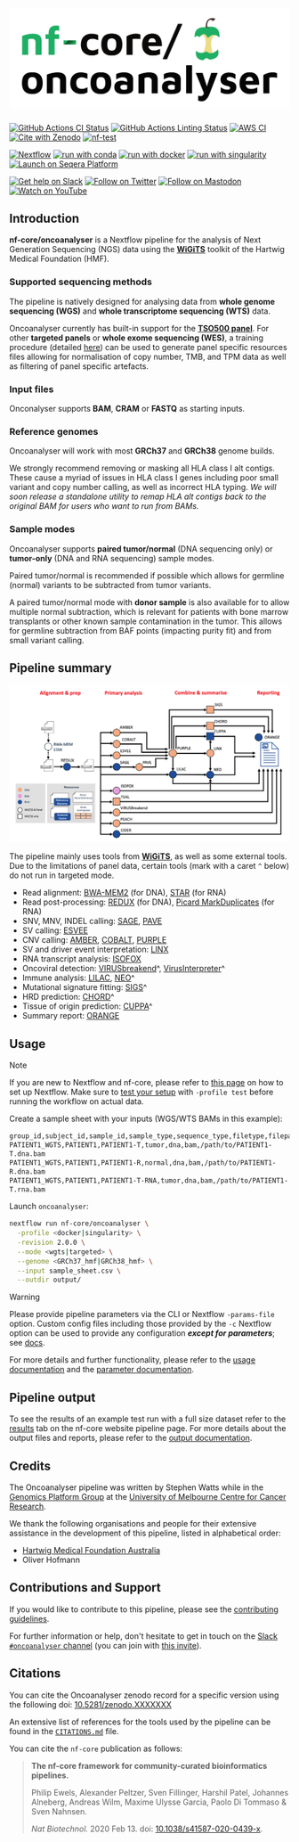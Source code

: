 <h1>
  <picture>
    <source media="(prefers-color-scheme: dark)" srcset="docs/images/nf-core-oncoanalyser_logo_dark.png">
    <img alt="nf-core/oncoanalyser" src="docs/images/nf-core-oncoanalyser_logo_light.png">
  </picture>
</h1>

[![GitHub Actions CI Status](https://github.com/nf-core/oncoanalyser/actions/workflows/ci.yml/badge.svg)](https://github.com/nf-core/oncoanalyser/actions/workflows/ci.yml)
[![GitHub Actions Linting Status](https://github.com/nf-core/oncoanalyser/actions/workflows/linting.yml/badge.svg)](https://github.com/nf-core/oncoanalyser/actions/workflows/linting.yml)
[![AWS CI](https://img.shields.io/badge/CI%20tests-full%20size-FF9900?labelColor=000000&logo=Amazon%20AWS)](https://nf-co.re/oncoanalyser/results)
[![Cite with Zenodo](http://img.shields.io/badge/DOI-10.5281/zenodo.XXXXXXX-1073c8?labelColor=000000)](https://doi.org/10.5281/zenodo.XXXXXXX)
[![nf-test](https://img.shields.io/badge/unit_tests-nf--test-337ab7.svg)](https://www.nf-test.com)

[![Nextflow](https://img.shields.io/badge/nextflow%20DSL2-%E2%89%A522.10.5-23aa62.svg)](https://www.nextflow.io/)
[![run with conda](http://img.shields.io/badge/run%20with-conda-3EB049?labelColor=000000&logo=anaconda)](https://docs.conda.io/en/latest/)
[![run with docker](https://img.shields.io/badge/run%20with-docker-0db7ed?labelColor=000000&logo=docker)](https://www.docker.com/)
[![run with singularity](https://img.shields.io/badge/run%20with-singularity-1d355c.svg?labelColor=000000)](https://sylabs.io/docs/)
[![Launch on Seqera Platform](https://img.shields.io/badge/Launch%20%F0%9F%9A%80-Seqera%20Platform-%234256e7)](https://cloud.seqera.io/launch?pipeline=https://github.com/nf-core/oncoanalyser)

[![Get help on Slack](http://img.shields.io/badge/slack-nf--core%20%23oncoanalyser-4A154B?labelColor=000000&logo=slack)](https://nfcore.slack.com/channels/oncoanalyser)
[![Follow on Twitter](http://img.shields.io/badge/twitter-%40nf__core-1DA1F2?labelColor=000000&logo=twitter)](https://twitter.com/nf_core)
[![Follow on Mastodon](https://img.shields.io/badge/mastodon-nf__core-6364ff?labelColor=FFFFFF&logo=mastodon)](https://mstdn.science/@nf_core)
[![Watch on YouTube](http://img.shields.io/badge/youtube-nf--core-FF0000?labelColor=000000&logo=youtube)](https://www.youtube.com/c/nf-core)

## Introduction

**nf-core/oncoanalyser** is a Nextflow pipeline for the analysis of Next Generation Sequencing (NGS) data using the
**[WiGiTS](https://github.com/hartwigmedical/hmftools)** toolkit of the Hartwig Medical Foundation (HMF).

### Supported sequencing methods

The pipeline is natively designed for analysing data from **whole genome sequencing (WGS)** and **whole transcriptome sequencing (WTS)**
data.

Oncoanalyser currently has built-in support for the
**[TSO500 panel](https://sapac.illumina.com/products/by-type/clinical-research-products/trusight-oncology-500.html)**.
For other **targeted panels** or **whole exome sequencing (WES)**, a training procedure (detailed [here](https://github.com/hartwigmedical/hmftools/blob/master/pipeline/README_TARGETED.md))
can be used to generate panel specific resources files allowing for normalisation of copy number, TMB, and TPM data as well as filtering of
panel specific artefacts.

### Input files

Onconalyser supports **BAM**, **CRAM** or **FASTQ** as starting inputs.

### Reference genomes

Oncoanalyser will work with most **GRCh37** and **GRCh38** genome builds.

We strongly recommend removing or masking all HLA class I alt contigs. These cause a myriad of issues in HLA class I genes including poor
small variant and copy number calling, as well as incorrect HLA typing. _We will soon release a standalone utility to remap HLA alt contigs
back to the original BAM for users who want to run from BAMs._

### Sample modes

Oncoanalyser supports **paired tumor/normal** (DNA sequencing only) or **tumor-only** (DNA and RNA sequencing) sample modes.

Paired tumor/normal is recommended if possible which allows for germline (normal) variants to be subtracted from tumor variants.

A paired tumor/normal mode with **donor sample** is also available for to allow multiple normal subtraction, which is relevant for patients
with bone marrow transplants or other known sample contamination in the tumor. This allows for germline subtraction from BAF points
(impacting purity fit) and from small variant calling.

## Pipeline summary

<p align="center"><img width="750" src="docs/images/wigits_pipeline.png"></p>

The pipeline mainly uses tools from **[WiGiTS](https://github.com/hartwigmedical/hmftools)**, as well as some external tools. Due to the
limitations of panel data, certain tools (mark with a caret `^` below) do not run in targeted mode.

- Read alignment: [BWA-MEM2](https://github.com/bwa-mem2/bwa-mem2) (for DNA), [STAR](https://github.com/alexdobin/STAR) (for RNA)
- Read post-processing: [REDUX](https://github.com/hartwigmedical/hmftools/tree/master/redux) (for DNA), [Picard MarkDuplicates](https://gatk.broadinstitute.org/hc/en-us/articles/360037052812-MarkDuplicates-Picard) (for RNA)
- SNV, MNV, INDEL calling: [SAGE](https://github.com/hartwigmedical/hmftools/tree/master/sage), [PAVE](https://github.com/hartwigmedical/hmftools/tree/master/pave)
- SV calling: [ESVEE](https://github.com/hartwigmedical/hmftools/tree/master/esvee)
- CNV calling: [AMBER](https://github.com/hartwigmedical/hmftools/tree/master/amber), [COBALT](https://github.com/hartwigmedical/hmftools/tree/master/cobalt), [PURPLE](https://github.com/hartwigmedical/hmftools/tree/master/purple)
- SV and driver event interpretation: [LINX](https://github.com/hartwigmedical/hmftools/tree/master/linx)
- RNA transcript analysis: [ISOFOX](https://github.com/hartwigmedical/hmftools/tree/master/isofox)
- Oncoviral detection: [VIRUSbreakend](https://github.com/PapenfussLab/gridss)^, [VirusInterpreter](https://github.com/hartwigmedical/hmftools/tree/master/virus-interpreter)^
- Immune analysis: [LILAC](https://github.com/hartwigmedical/hmftools/tree/master/lilac), [NEO](https://github.com/hartwigmedical/hmftools/tree/master/neo)^
- Mutational signature fitting: [SIGS](https://github.com/hartwigmedical/hmftools/tree/master/sigs)^
- HRD prediction: [CHORD](https://github.com/hartwigmedical/hmftools/tree/master/chord)^
- Tissue of origin prediction: [CUPPA](https://github.com/hartwigmedical/hmftools/tree/master/cuppa)^
- Summary report: [ORANGE](https://github.com/hartwigmedical/hmftools/tree/master/orange)

## Usage

> [!NOTE]
> If you are new to Nextflow and nf-core, please refer to [this page](https://nf-co.re/docs/usage/installation) on how to set up Nextflow.
> Make sure to [test your setup](https://nf-co.re/docs/usage/introduction#how-to-run-a-pipeline) with `-profile test` before running the
> workflow on actual data.

Create a sample sheet with your inputs (WGS/WTS BAMs in this example):

```shell
group_id,subject_id,sample_id,sample_type,sequence_type,filetype,filepath
PATIENT1_WGTS,PATIENT1,PATIENT1-T,tumor,dna,bam,/path/to/PATIENT1-T.dna.bam
PATIENT1_WGTS,PATIENT1,PATIENT1-R,normal,dna,bam,/path/to/PATIENT1-R.dna.bam
PATIENT1_WGTS,PATIENT1,PATIENT1-T-RNA,tumor,dna,bam,/path/to/PATIENT1-T.rna.bam
```

Launch `oncoanalyser`:

```bash
nextflow run nf-core/oncoanalyser \
  -profile <docker|singularity> \
  -revision 2.0.0 \
  --mode <wgts|targeted> \
  --genome <GRCh37_hmf|GRCh38_hmf> \
  --input sample_sheet.csv \
  --outdir output/
```

> [!WARNING]
> Please provide pipeline parameters via the CLI or Nextflow `-params-file` option. Custom config files including those provided by the `-c`
> Nextflow option can be used to provide any configuration _**except for parameters**_;
> see [docs](https://nf-co.re/usage/configuration#custom-configuration-files).

For more details and further functionality, please refer to the [usage documentation](https://nf-co.re/oncoanalyser/usage) and the
[parameter documentation](https://nf-co.re/oncoanalyser/parameters).

## Pipeline output

To see the results of an example test run with a full size dataset refer to the [results](https://nf-co.re/oncoanalyser/results) tab on the
nf-core website pipeline page. For more details about the output files and reports, please refer to the
[output documentation](https://nf-co.re/oncoanalyser/output).

## Credits

The Oncoanalyser pipeline was written by Stephen Watts while in the [Genomics Platform
Group](https://mdhs.unimelb.edu.au/centre-for-cancer-research/our-research/genomics-platform-group) at the [University
of Melbourne Centre for Cancer Research](https://mdhs.unimelb.edu.au/centre-for-cancer-research).

We thank the following organisations and people for their extensive assistance in the development of this pipeline,
listed in alphabetical order:

- [Hartwig Medical Foundation Australia](https://www.hartwigmedicalfoundation.nl/en/partnerships/hartwig-medical-foundation-australia/)
- Oliver Hofmann

## Contributions and Support

If you would like to contribute to this pipeline, please see the [contributing guidelines](.github/CONTRIBUTING.md).

For further information or help, don't hesitate to get in touch on the [Slack `#oncoanalyser`
channel](https://nfcore.slack.com/channels/oncoanalyser) (you can join with [this invite](https://nf-co.re/join/slack)).

## Citations

You can cite the Oncoanalyser zenodo record for a specific version using the following doi:
[10.5281/zenodo.XXXXXXX](https://doi.org/10.5281/zenodo.XXXXXXX)

An extensive list of references for the tools used by the pipeline can be found in the [`CITATIONS.md`](CITATIONS.md)
file.

You can cite the `nf-core` publication as follows:

> **The nf-core framework for community-curated bioinformatics pipelines.**
>
> Philip Ewels, Alexander Peltzer, Sven Fillinger, Harshil Patel, Johannes Alneberg, Andreas Wilm, Maxime Ulysse Garcia,
> Paolo Di Tommaso & Sven Nahnsen.
>
> _Nat Biotechnol._ 2020 Feb 13. doi: [10.1038/s41587-020-0439-x](https://dx.doi.org/10.1038/s41587-020-0439-x).
